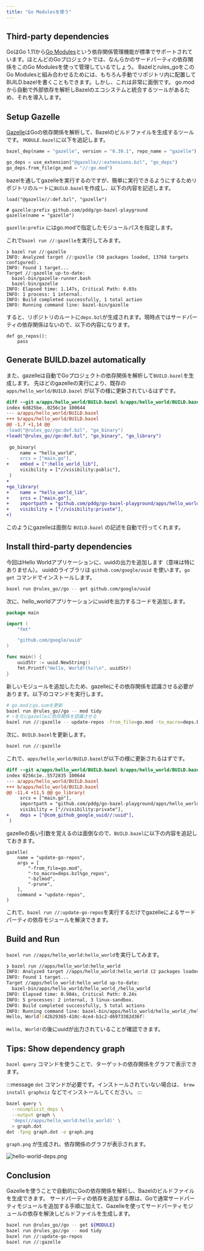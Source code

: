 ```yaml
---
title: "Go Modulesを使う"
---
```


## Third-party dependencies

GoはGo 1.11から[Go Modules](https://go.dev/doc/modules/managing-dependencies)という依存関係管理機能が標準でサポートされています。ほとんどのGoプロジェクトでは、なんらかのサードパーティの依存関係をこのGo Modulesを使って管理しているでしょう。
Bazelとrules_goをこのGo Modulesと組み合わせるためには、もちろん手動でリポジトリ内に配置してBUILD.bazelを書くこともできます。しかし、これは非常に面倒です。
go.modから自動で外部依存を解析しBazelのエコシステムと統合するツールがあるため、それを導入します。

## Setup Gazelle

[Gazelle](https://github.com/bazelbuild/bazel-gazelle)はGoの依存関係を解析して、Bazelのビルドファイルを生成するツールです。
`MODULE.bazel`に以下を追記します。

```python
bazel_dep(name = "gazelle", version = "0.39.1", repo_name = "gazelle")

go_deps = use_extension("@gazelle//:extensions.bzl", "go_deps")
go_deps.from_file(go_mod = "//:go.mod")
```

bazelを通してgazelleを実行するのですが、簡単に実行できるようにするためリポジトリのルートに`BUILD.bazel`を作成し、以下の内容を記述します。

```python:BUILD.bazel
load("@gazelle//:def.bzl", "gazelle")

# gazelle:prefix github.com/pddg/go-bazel-playground
gazelle(name = "gazelle")
```

`gazelle:prefix` にはgo.modで指定したモジュールパスを指定します。

これで`bazel run //:gazelle`を実行してみます。

```text
❯ bazel run //:gazelle
INFO: Analyzed target //:gazelle (50 packages loaded, 13768 targets configured).
INFO: Found 1 target...
Target //:gazelle up-to-date:
  bazel-bin/gazelle-runner.bash
  bazel-bin/gazelle
INFO: Elapsed time: 1.147s, Critical Path: 0.03s
INFO: 1 process: 1 internal.
INFO: Build completed successfully, 1 total action
INFO: Running command line: bazel-bin/gazelle
```

すると、リポジトリのルートに`deps.bzl`が生成されます。現時点ではサードパーティの依存関係はないので、以下の内容になります。

```python:deps.bzl
def go_repos():
    pass
```

## Generate BUILD.bazel automatically

また、gazelleは自動でGoプロジェクトの依存関係を解析して`BUILD.bazel`を生成します。
先ほどのgazelleの実行により、既存の `apps/hello_world/BUILD.bazel` が以下の様に更新されているはずです。

```diff
diff --git a/apps/hello_world/BUILD.bazel b/apps/hello_world/BUILD.bazel
index 6d825be..0256c1e 100644
--- a/apps/hello_world/BUILD.bazel
+++ b/apps/hello_world/BUILD.bazel
@@ -1,7 +1,14 @@
-load("@rules_go//go:def.bzl", "go_binary")
+load("@rules_go//go:def.bzl", "go_binary", "go_library")
 
 go_binary(
     name = "hello_world",
-    srcs = ["main.go"],
+    embed = [":hello_world_lib"],
     visibility = ["//visibility:public"],
 )
+
+go_library(
+    name = "hello_world_lib",
+    srcs = ["main.go"],
+    importpath = "github.com/pddg/go-bazel-playground/apps/hello_world",
+    visibility = ["//visibility:private"],
+)
```

このようにgazelleは面倒な `BUILD.bazel` の記述を自動で行ってくれます。

## Install third-party dependencies

今回はHello Worldアプリケーションに、uuidの出力を追加します（意味は特にありません）。
uuidのライブラリは `github.com/google/uuid` を使います。`go get` コマンドでインストールします。

```bash
bazel run @rules_go//go -- get github.com/google/uuid
```

次に、hello_worldアプリケーションにuuidを出力するコードを追加します。

```go:apps/hello_world/main.go
package main

import (
	"fmt"

	"github.com/google/uuid"
)

func main() {
	uuidStr := uuid.NewString()
	fmt.Printf("Hello, World!(%s)\n", uuidStr)
}
```

新しいモジュールを追加したため、gazelleにその依存関係を認識させる必要があります。以下のコマンドを実行します。

```bash
# go.modとgo.sumを更新
bazel run @rules_go//go -- mod tidy
# ↑を元にgazelleに依存関係を認識させる
bazel run //:gazelle -- update-repos -from_file=go.mod -to_macro=deps.bzl%go_repos -prune -bzlmod
```

次に、`BUILD.bazel`を更新します。

```bash
bazel run //:gazelle
```

これで、`apps/hello_world/BUILD.bazel`が以下の様に更新されるはずです。

```diff
diff --git a/apps/hello_world/BUILD.bazel b/apps/hello_world/BUILD.bazel
index 0256c1e..5572835 100644
--- a/apps/hello_world/BUILD.bazel
+++ b/apps/hello_world/BUILD.bazel
@@ -11,4 +11,5 @@ go_library(
     srcs = ["main.go"],
     importpath = "github.com/pddg/go-bazel-playground/apps/hello_world",
     visibility = ["//visibility:private"],
+    deps = ["@com_github_google_uuid//:uuid"],
 )
```

gazelleの長い引数を覚えるのは面倒なので、`BUILD.bazel`に以下の内容を追記しておきます。

```python:BUILD.bazel
gazelle(
    name = "update-go-repos",
    args = [
        "-from_file=go.mod",
        "-to_macro=deps.bzl%go_repos",
        "-bzlmod",
        "-prune",
    ],
    command = "update-repos",
)
```

これで、`bazel run //:update-go-repos`を実行するだけでgazelleによるサードパーティの依存モジュールを解決できます。

## Build and Run

`bazel run //apps/hello_world:hello_world`を実行してみます。

```bash
❯ bazel run //apps/hello_world:hello_world
INFO: Analyzed target //apps/hello_world:hello_world (2 packages loaded, 21 targets configured).
INFO: Found 1 target...
Target //apps/hello_world:hello_world up-to-date:
  bazel-bin/apps/hello_world/hello_world_/hello_world
INFO: Elapsed time: 0.984s, Critical Path: 0.24s
INFO: 5 processes: 2 internal, 3 linux-sandbox.
INFO: Build completed successfully, 5 total actions
INFO: Running command line: bazel-bin/apps/hello_world/hello_world_/hello_world
Hello, World!(42b29365-410c-4ce4-b1c2-d6973382d36f)
```

`Hello, World!`の後にuuidが出力されていることが確認できます。

## Tips: Show dependency graph

`bazel query` コマンドを使うことで、ターゲットの依存関係をグラフで表示できます。

:::message
`dot` コマンドが必要です。インストールされていない場合は、 `brew install graphviz` などでインストールしてください。
:::

```bash
bazel query \
  --noimplicit_deps \
  --output graph \
  'deps(//apps/hello_world:hello_world)' \
  > graph.dot
dot -Tpng graph.dot -o graph.png
```

`graph.png` が生成され、依存関係のグラフが表示されます。

![hello-world-deps.png](/images/books/bazel-with-go/hello-world-deps.png)

## Conclusion

Gazelleを使うことで自動的にGoの依存関係を解析し、Bazelのビルドファイルを生成できます。
サードパーティの依存を追加する際は、Goで通常サードパーティモジュールを追加する手順に加えて、Gazelleを使ってサードパーティモジュールの依存を解決しビルドファイルを生成します。

```bash
bazel run @rules_go//go -- get ${MODULE}
bazel run @rules_go//go -- mod tidy
bazel run //:update-go-repos
bazel run //:gazelle
```
